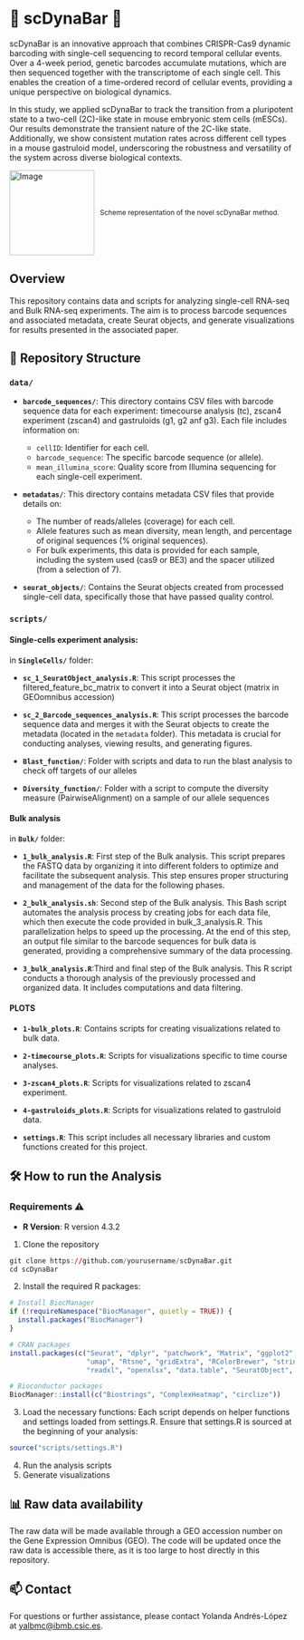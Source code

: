 #   🧬 scDynaBar 🧬

scDynaBar is an innovative approach that combines CRISPR-Cas9 dynamic barcoding with single-cell sequencing to record temporal cellular events. Over a 4-week period, genetic barcodes accumulate mutations, which are then sequenced together with the transcriptome of each single cell. This enables the creation of a time-ordered record of cellular events, providing a unique perspective on biological dynamics.

In this study, we applied scDynaBar to track the transition from a pluripotent state to a two-cell (2C)-like state in mouse embryonic stem cells (mESCs). Our results demonstrate the transient nature of the 2C-like state. Additionally, we show consistent mutation rates across different cell types in a mouse gastruloid model, underscoring the robustness and versatility of the system across diverse biological contexts.

<div style="display: flex; align-items: center;">
    <img src="https://github.com/user-attachments/assets/03ecfed0-2cb0-4af6-83d3-9a576f87946c" alt="Image" width="150" style="margin-right: 10px;"/>
    <p style="font-size: 12px;">Scheme representation of the novel scDynaBar method.</p>
</div>





## Overview

This repository contains data and scripts for analyzing single-cell RNA-seq and Bulk RNA-seq experiments. The aim is to process barcode sequences and associated metadata, create Seurat objects, and generate visualizations for results presented in the associated paper.

## 📁 Repository Structure

### `data/`

- **`barcode_sequences/`**: This directory contains CSV files with barcode sequence data for each experiment: timecourse analysis (tc), zscan4 experiment (zscan4) and gastruloids (g1, g2 anf g3). Each file includes information on:
  - `cellID`: Identifier for each cell.
  - `barcode_sequence`: The specific barcode sequence (or allele).
  - `mean_illumina_score`: Quality score from Illumina sequencing for each single-cell experiment.

- **`metadatas/`**: This directory contains metadata CSV files that provide details on:
  - The number of reads/alleles (coverage) for each cell.
  - Allele features such as mean diversity, mean length, and percentage of original sequences (% original sequences).
  - For bulk experiments, this data is provided for each sample, including the system used (cas9 or BE3) and the spacer utilized (from a selection of 7).

- **`seurat_objects/`**: Contains the Seurat objects created from processed single-cell data, specifically those that have passed quality control.

### `scripts/`

#### Single-cells experiment analysis:
in **`SingleCells/`** folder:
- **`sc_1_SeuratObject_analysis.R`**: This script processes the filtered_feature_bc_matrix to convert it into a Seurat object (matrix in GEOomnibus accession)

- **`sc_2_Barcode_sequences_analysis.R`**: This script processes the barcode sequence data and merges it with the Seurat objects to create the metadata (located in the `metadata` folder). This metadata is crucial for conducting analyses, viewing results, and generating figures.
  
- **`Blast_function/`**: Folder with scripts and data to run the blast analysis to check off targets of our alleles
  
- **`Diversity_function/`**: Folder with a script to compute the diversity measure (PairwiseAlignment) on a sample of our allele sequences


#### Bulk analysis
in **`Bulk/`** folder:
- **`1_bulk_analysis.R`**: First step of the Bulk analysis. This script prepares the FASTQ data by organizing it into different folders to optimize and facilitate the subsequent analysis. This step ensures proper structuring and management of the data for the following phases.

- **`2_bulk_analysis.sh`**: Second step of the Bulk analysis. This Bash script automates the analysis process by creating jobs for each data file, which then execute the code provided in bulk_3_analysis.R. This parallelization helps to speed up the processing. At the end of this step, an output file similar to the barcode sequences for bulk data is generated, providing a comprehensive summary of the data processing.

- **`3_bulk_analysis.R`**:Third and final step of the Bulk analysis. This R script conducts a thorough analysis of the previously processed and organized data. It includes computations and data filtering.


#### PLOTS

- **`1-bulk_plots.R`**: Contains scripts for creating visualizations related to bulk data.

- **`2-timecourse_plots.R`**: Scripts for visualizations specific to time course analyses.

- **`3-zscan4_plots.R`**: Scripts for visualizations related to zscan4 experiment.
  
-  **`4-gastruloids_plots.R`**: Scripts for visualizations related to gastruloid data.

- **`settings.R`**: This script includes all necessary libraries and custom functions created for this project.


## 🛠️ How to run the Analysis
### Requirements ⚠️

- **R Version**: R version 4.3.2
  
1. Clone the repository 

```r
git clone https://github.com/yourusername/scDynaBar.git
cd scDynaBar
```
2. Install the required R packages:

```r
# Install BiocManager
if (!requireNamespace("BiocManager", quietly = TRUE)) {
  install.packages("BiocManager")
}

# CRAN packages
install.packages(c("Seurat", "dplyr", "patchwork", "Matrix", "ggplot2", 
                   "umap", "Rtsne", "gridExtra", "RColorBrewer", "stringr", 
                   "readxl", "openxlsx", "data.table", "SeuratObject", "psychTools"))

# Bioconductor packages
BiocManager::install(c("Biostrings", "ComplexHeatmap", "circlize"))

```
3. Load the necessary functions: Each script depends on helper functions and settings loaded from settings.R. Ensure that settings.R is sourced at the beginning of your analysis:
```r
source("scripts/settings.R")
```
4. Run the analysis scripts
5. Generate visualizations

## 📊 Raw data availability
The raw data will be made available through a GEO accession number on the Gene Expression Omnibus (GEO). The code will be updated once the raw data is accessible there, as it is too large to host directly in this repository.

## 📫 Contact
For questions or further assistance, please contact Yolanda Andrés-López at yalbmc@ibmb.csic.es.
